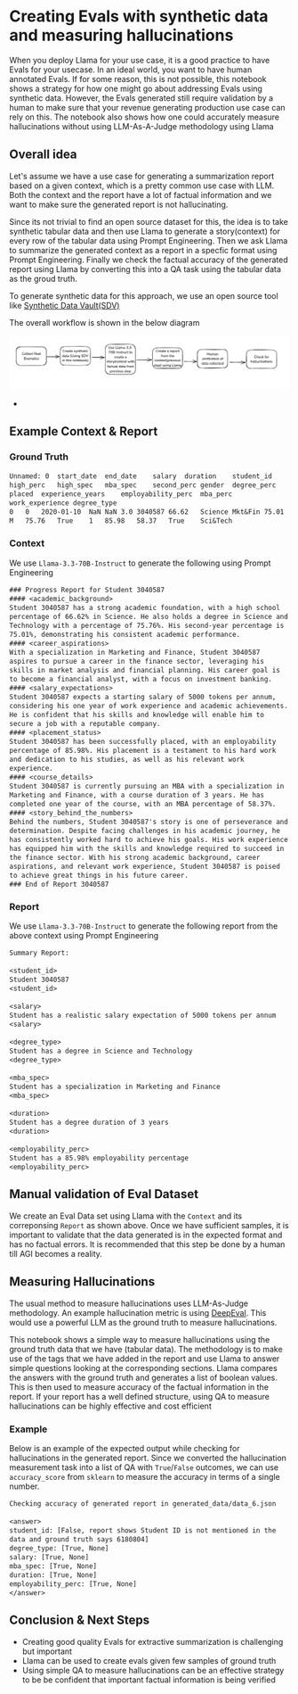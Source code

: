 # Creating Evals with synthetic data and measuring hallucinations

When you deploy Llama for your use case, it is a good practice to have Evals for your usecase. In an ideal world, you want to have human annotated Evals. If for some reason, this is not possible, this notebook shows a strategy for how one might go about addressing Evals using synthetic data. However, the Evals generated still require validation by a human to make sure that your revenue generating production use case can rely on this. 
The notebook also shows how one could accurately measure hallucinations without using LLM-As-A-Judge methodology using Llama


## Overall idea

Let's assume we have a use case for generating a summarization report based on a given context, which is a pretty common use case with LLM. Both the context and the report have a lot of factual information and we want to make sure the generated report is not hallucinating.

Since its not trivial to find an open source dataset for this, the idea is to take synthetic tabular data and then use Llama to generate a story(context) for every row of the tabular data using Prompt Engineering. Then we ask Llama to summarize the generated context as a report in a specfic format using Prompt Engineering. Finally we check the factual accuracy of the generated report using Llama by converting this into a QA task using the tabular data as the groud truth.

To generate synthetic data for this approach, we use an open source tool like [Synthetic Data Vault(SDV)](https://github.com/sdv-dev/SDV)

The overall workflow is shown in the below diagram

![Workflow](./Workflow_Diagram.png)

- 

## Example Context & Report

### Ground Truth

```
Unnamed: 0	start_date	end_date	salary	duration	student_id	high_perc	high_spec	mba_spec	second_perc	gender	degree_perc	placed	experience_years	employability_perc	mba_perc	work_experience	degree_type
0	0	2020-01-10	NaN	NaN	3.0	3040587	66.62	Science	Mkt&Fin	75.01	M	75.76	True	1	85.98	58.37	True	Sci&Tech
```

### Context

We use `Llama-3.3-70B-Instruct` to generate the following using Prompt Engineering

```
### Progress Report for Student 3040587
#### <academic_background>
Student 3040587 has a strong academic foundation, with a high school percentage of 66.62% in Science. He also holds a degree in Science and Technology with a percentage of 75.76%. His second-year percentage is 75.01%, demonstrating his consistent academic performance. 
#### <career_aspirations>
With a specialization in Marketing and Finance, Student 3040587 aspires to pursue a career in the finance sector, leveraging his skills in market analysis and financial planning. His career goal is to become a financial analyst, with a focus on investment banking. 
#### <salary_expectations>
Student 3040587 expects a starting salary of 5000 tokens per annum, considering his one year of work experience and academic achievements. He is confident that his skills and knowledge will enable him to secure a job with a reputable company. 
#### <placement_status>
Student 3040587 has been successfully placed, with an employability percentage of 85.98%. His placement is a testament to his hard work and dedication to his studies, as well as his relevant work experience. 
#### <course_details>
Student 3040587 is currently pursuing an MBA with a specialization in Marketing and Finance, with a course duration of 3 years. He has completed one year of the course, with an MBA percentage of 58.37%. 
#### <story_behind_the_numbers>
Behind the numbers, Student 3040587's story is one of perseverance and determination. Despite facing challenges in his academic journey, he has consistently worked hard to achieve his goals. His work experience has equipped him with the skills and knowledge required to succeed in the finance sector. With his strong academic background, career aspirations, and relevant work experience, Student 3040587 is poised to achieve great things in his future career. 
### End of Report 3040587
```

### Report

We use `Llama-3.3-70B-Instruct` to generate the following report from the above context using Prompt Engineering

```
Summary Report:

<student_id>
Student 3040587
<student_id>

<salary>
Student has a realistic salary expectation of 5000 tokens per annum
<salary>

<degree_type>
Student has a degree in Science and Technology
<degree_type>

<mba_spec>
Student has a specialization in Marketing and Finance
<mba_spec>

<duration>
Student has a degree duration of 3 years
<duration>

<employability_perc>
Student has a 85.98% employability percentage
<employability_perc>
```

## Manual validation of Eval Dataset

We create an Eval Data set using Llama with the `Context` and its correponsing `Report` as shown above. Once we have sufficient samples, it is important to validate that the data generated is in the expected format and has no factual errors. It is recommended that this step be done by a human till AGI becomes a reality.

## Measuring Hallucinations

The usual method to measure hallucinations uses LLM-As-Judge methodology. An example hallucination metric is using [DeepEval](https://www.deepeval.com/docs/metrics-hallucination).
This would use a powerful LLM as the ground truth to measure hallucinations.

This notebook shows a  simple way to measure hallucinations using the ground truth data that we have (tabular data). The methodology is to make use of the tags that we have added in the report and use Llama to answer simple questions looking at the corresponding sections. Llama compares the answers with the ground truth and generates a list of boolean values. This is then used to measure accuracy of the factual information in the report. If your report has a well defined structure, using QA to measure hallucinations can be highly effective and cost efficient

### Example 

Below is an example of the expected output while checking for hallucinations in the generated report. Since we converted the hallucination measurement task into a list of QA with `True`/`False` outcomes, we can use `accuracy_score` from `sklearn` to measure the accuracy in terms of a single number.

```
Checking accuracy of generated report in generated_data/data_6.json

<answer>
student_id: [False, report shows Student ID is not mentioned in the data and ground truth says 6180804]
degree_type: [True, None]
salary: [True, None]
mba_spec: [True, None]
duration: [True, None]
employability_perc: [True, None]
</answer>
```

## Conclusion & Next Steps

- Creating good quality Evals for extractive summarization is challenging but important
- Llama can be used to create evals given few samples of ground truth
- Using simple QA to measure hallucinations can be an effective strategy to be be confident that important factual information is being verified 